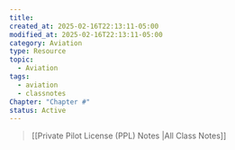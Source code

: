 ```yaml
---
title: 
created_at: 2025-02-16T22:13:11-05:00
modified_at: 2025-02-16T22:13:11-05:00
category: Aviation
type: Resource
topic:
  - Aviation
tags:
  - aviation
  - classnotes
Chapter: "Chapter #"
status: Active
---
```

>[[Private Pilot License (PPL) Notes |All Class Notes]]